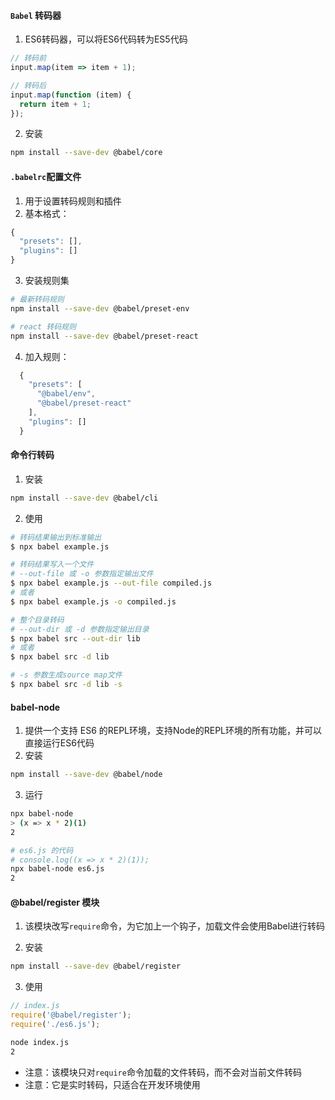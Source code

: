 
#### `Babel` 转码器
1. ES6转码器，可以将ES6代码转为ES5代码
```js
// 转码前
input.map(item => item + 1);

// 转码后
input.map(function (item) {
  return item + 1;
});
```
2. 安装
```bash
npm install --save-dev @babel/core
```

#### `.babelrc`配置文件

1. 用于设置转码规则和插件
2. 基本格式：
```js
{
  "presets": [],
  "plugins": []
}
```
3. 安装规则集
```bash
# 最新转码规则
npm install --save-dev @babel/preset-env

# react 转码规则
npm install --save-dev @babel/preset-react
```
4. 加入规则：
```js
  {
    "presets": [
      "@babel/env",
      "@babel/preset-react"
    ],
    "plugins": []
  }
```

#### 命令行转码
1. 安装
```bash
npm install --save-dev @babel/cli
```
2. 使用
```bash
# 转码结果输出到标准输出
$ npx babel example.js

# 转码结果写入一个文件
# --out-file 或 -o 参数指定输出文件
$ npx babel example.js --out-file compiled.js
# 或者
$ npx babel example.js -o compiled.js

# 整个目录转码
# --out-dir 或 -d 参数指定输出目录
$ npx babel src --out-dir lib
# 或者
$ npx babel src -d lib

# -s 参数生成source map文件
$ npx babel src -d lib -s
```

#### babel-node
1. 提供一个支持 ES6 的REPL环境，支持Node的REPL环境的所有功能，并可以直接运行ES6代码
2. 安装
```bash
npm install --save-dev @babel/node
```
3. 运行
```bash
npx babel-node
> (x => x * 2)(1)
2
```

```bash
# es6.js 的代码
# console.log((x => x * 2)(1));
npx babel-node es6.js
2
```

#### @babel/register 模块
1. 该模块改写`require`命令，为它加上一个钩子，加载文件会使用Babel进行转码

2. 安装
```bash
npm install --save-dev @babel/register
```
3. 使用
```js
// index.js
require('@babel/register');
require('./es6.js');
```
```bash
node index.js
2
```
- 注意：该模块只对`require`命令加载的文件转码，而不会对当前文件转码
- 注意：它是实时转码，只适合在开发环境使用